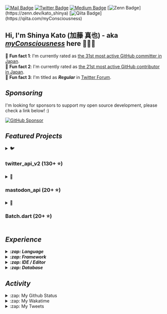 [![Mail Badge](https://img.shields.io/badge/contact@shinyakato.dev-c14438?style=flat&logo=Gmail&logoColor=white&link=mailto:contact@shinyakato.dev)](mailto:contact@shinyakato.dev)
[![Twitter Badge](https://img.shields.io/badge/-@kato__shinya-1ca0f1?style=flat&labelColor=1ca0f1&logo=twitter&logoColor=white&link=https://twitter.com/kato__shinya)](https://twitter.com/kato__shinya)
[![Medium Badge](https://img.shields.io/badge/-@kato.shinya.dev-000000?style=flat&labelColor=000000&logo=medium&logoColor=white&link=https://medium.com/@kato.shinya.dev)](https://medium.com/@kato.shinya.dev)
[![Zenn Badge](https://img.shields.io/badge/-@kato_shinya-1ca0f1?style=flat&labelColor=1ca0f1&logo=zenn&logoColor=white&link=[https://medium.com/@kato.shinya.dev](https://zenn.dev/kato_shinya))](https://zenn.dev/kato_shinya)
[![Qiita Badge](https://img.shields.io/badge/-@kato_shinya-green?style=flat&labelColor=green&logo=qiita&logoColor=white&link=[https://qiita.com/myConsciousness](https://qiita.com/myConsciousness))](https://qiita.com/myConsciousness)

## Hi, I'm Shinya Kato (加藤 真也) - aka [**_myConsciousness_**](https://github.com/myConsciousness/) here 👋👨‍💻

🤖 **Fun fact 1**: I'm currently rated as [the 31st most active GitHub committer in Japan](https://commits.top/japan.html).</br>
🤖 **Fun fact 2**: I'm currently rated as [the 21st most active GitHub contributor in Japan](https://commits.top/japan_public.html).</br>
🤖 **Fun fact 3**: I'm titled as **_Regular_** in [Twitter Forum](https://twittercommunity.com/u/kato_shinya/summary).

## **_Sponsoring_**

I'm looking for sponsors to support my open source development, please check a link below! :)

[![GitHub Sponsor](https://img.shields.io/static/v1?label=Sponsor&message=%E2%9D%A4&logo=GitHub&color=ff69b4)](https://github.com/sponsors/myConsciousness)

## **_Featured Projects_**

<details>
  <summary>🐦 <b><h3>twitter_api_v2 (130+ ⭐)</h3></b></summary>
  <div>
    <p align="center">
      <a href="https://github.com/twitter-dart/twitter-api-v2">
        <img alt="twitter_api_v2" width="500px" src="https://user-images.githubusercontent.com/13072231/199728866-202b9742-d58e-4667-b046-e8096efd2339.png">
      </a>
    </p>
  </div>

  <h4><b>Highlights</b> ✨</h4>

✅ The **wrapper library** for **[Twitter API v2.0](https://developer.twitter.com/en/docs/twitter-api)**. </br>
✅ **Easily integrates** with the **Dart** & **Flutter** apps. </br>
✅ Provides response objects with a **guaranteed safe types.** </br>
✅ Supports **[all endpoints](https://developer.twitter.com/en/docs/api-reference-index)**. </br>
✅ Support **all request parameters and response fields**.</br>
✅ Supports **high-performance streaming** endpoints. </br>
✅ Supports **[expansions](https://developer.twitter.com/en/docs/twitter-api/expansions)** and **[fields](https://developer.twitter.com/en/docs/twitter-api/fields)** features. </br>
✅ **Well documented** and **well tested**.</br>
✅ Supports the powerful **automatic retry**.</br>
✅ Supports for **large media uploads** (image, gif, video).</br>
✅ Supports **safe and powerful paging** feature.

- [Repository](https://github.com/twitter-dart/twitter-api-v2)
- [Pub.dev](https://pub.dev/packages/twitter_api_v2)

</details>

<details>
  <summary>🦣 <b><h3>mastodon_api (20+ ⭐)</h3></b></summary>
  <div>
    <p align="center">
      <a href="https://github.com/mastodon-dart/mastodon-api">
        <img alt="twitter_api_v2" width="500px" src="https://user-images.githubusercontent.com/13072231/202892481-5b9c8a39-ef55-4dca-a912-e298beb635ca.png">
      </a>
    </p>
  </div>

  <h4><b>Highlights</b> ✨</h4>

✅ The **wrapper library** for **[Mastodon API](https://docs.joinmastodon.org/client/intro/)**. </br>
✅ **Easily integrates** with the **Dart** & **Flutter** apps. </br>
✅ Provides response objects with a **guaranteed safe types.** </br>
✅ **Well documented** and **well tested**.</br>
✅ Supports **v1 and v2 endpoints**.</br>
✅ Supports the powerful **automatic retry**.</br>

- [Repository](https://github.com/mastodon-dart/mastodon-api)
- [Pub.dev](https://pub.dev/packages/mastodon_api)

</details>

<details>
  <summary>🚀 <b><h3>Batch.dart (20+ ⭐)</h3></b></summary>
  <div>
    <p align="center">
      <a href="https://github.com/batch-dart/batch.dart">
        <img alt="batch" width="300px" src="https://user-images.githubusercontent.com/13072231/157616062-6208b014-e104-49f4-8227-b491b7ef6d42.png">
      </a>
    </p>
  </div>

  <h4><b>Highlights</b> ✨</h4>

✅ **Job Scheduling Framework** running on **Dart VM**. </br>
✅ **Easily schedules** with a combination of **Job**, **Step**, and **Task**. </br>
✅ Supports **job scheduling in [Cron](https://en.wikipedia.org/wiki/Cron)** format. </br>
✅ Supports **convenient logging functions** as a standard. </br>
✅ Supports the **parallel processing**. </br>
✅ Supports **conditional branching** of schedules. </br>
✅ Supports the **customizable retry feature**.

- [Repository](https://github.com/batch-dart/batch.dart)
- [Pub.dev](https://pub.dev/packages/batch)

</details>

## **_Experience_**

<details>
  <summary><b><em>:zap: Language</em></b></summary>

![C](https://img.shields.io/badge/c-%2300599C.svg?style=for-the-badge&logo=c&logoColor=white)
![C++](https://img.shields.io/badge/c++-%2300599C.svg?style=for-the-badge&logo=c%2B%2B&logoColor=white)
![Go](https://img.shields.io/badge/go-%2300ADD8.svg?style=for-the-badge&logo=go&logoColor=white)
![Java](https://img.shields.io/badge/java-%23ED8B00.svg?style=for-the-badge&logo=java&logoColor=white)
![Kotlin](https://img.shields.io/badge/kotlin-%230095D5.svg?style=for-the-badge&logo=kotlin&logoColor=white)
![Python](https://img.shields.io/badge/python-3670A0?style=for-the-badge&logo=python&logoColor=ffdd54)
![Dart](https://img.shields.io/badge/dart-%230175C2.svg?style=for-the-badge&logo=dart&logoColor=white)
![Apache Groovy](https://img.shields.io/badge/Apache%20Groovy-4298B8.svg?style=for-the-badge&logo=Apache+Groovy&logoColor=white)
![HTML5](https://img.shields.io/badge/html5-%23E34F26.svg?style=for-the-badge&logo=html5&logoColor=white)
![CSS3](https://img.shields.io/badge/css3-%231572B6.svg?style=for-the-badge&logo=css3&logoColor=white)
![JavaScript](https://img.shields.io/badge/javascript-%23323330.svg?style=for-the-badge&logo=javascript&logoColor=%23F7DF1E)
![TypeScript](https://img.shields.io/badge/typescript-%23007ACC.svg?style=for-the-badge&logo=typescript&logoColor=white)
![Markdown](https://img.shields.io/badge/markdown-%23000000.svg?style=for-the-badge&logo=markdown&logoColor=white)

</details>

<details>
  <summary><b><em>:zap: Framework</em></b></summary>

![Flutter](https://img.shields.io/badge/Flutter-%2302569B.svg?style=for-the-badge&logo=Flutter&logoColor=white)
![React Native](https://img.shields.io/badge/react_native-%2320232a.svg?style=for-the-badge&logo=react&logoColor=%2361DAFB)
![Spring](https://img.shields.io/badge/spring-%236DB33F.svg?style=for-the-badge&logo=spring&logoColor=white)
![Thymeleaf](https://img.shields.io/badge/Thymeleaf-%23005C0F.svg?style=for-the-badge&logo=Thymeleaf&logoColor=white)
![.Net](https://img.shields.io/badge/.NET-5C2D91?style=for-the-badge&logo=.net&logoColor=white)
![Bootstrap](https://img.shields.io/badge/bootstrap-%23563D7C.svg?style=for-the-badge&logo=bootstrap&logoColor=white)
![SASS](https://img.shields.io/badge/SASS-hotpink.svg?style=for-the-badge&logo=SASS&logoColor=white)
![jQuery](https://img.shields.io/badge/jquery-%230769AD.svg?style=for-the-badge&logo=jquery&logoColor=white)
![JWT](https://img.shields.io/badge/JWT-black?style=for-the-badge&logo=JSON%20web%20tokens)
![Chart.js](https://img.shields.io/badge/chart.js-F5788D.svg?style=for-the-badge&logo=chart.js&logoColor=white)

</details>

<details>
  <summary><b><em>:zap: IDE / Editor</em></b></summary>

![Visual Studio Code](https://img.shields.io/badge/Visual%20Studio%20Code-0078d7.svg?style=for-the-badge&logo=visual-studio-code&logoColor=white)
![Android Studio](https://img.shields.io/badge/Android%20Studio-3DDC84.svg?style=for-the-badge&logo=android-studio&logoColor=white)
![IntelliJ IDEA](https://img.shields.io/badge/IntelliJIDEA-000000.svg?style=for-the-badge&logo=intellij-idea&logoColor=white)
![Eclipse](https://img.shields.io/badge/Eclipse-FE7A16.svg?style=for-the-badge&logo=Eclipse&logoColor=white)
![Visual Studio](https://img.shields.io/badge/Visual%20Studio-5C2D91.svg?style=for-the-badge&logo=visual-studio&logoColor=white)
![Atom](https://img.shields.io/badge/Atom-%2366595C.svg?style=for-the-badge&logo=atom&logoColor=white)

</details>

<details>
  <summary><b><em>:zap: Database</em></b></summary>

![Oracle](https://img.shields.io/badge/Oracle-F80000?style=for-the-badge&logo=oracle&logoColor=white)
![MySQL](https://img.shields.io/badge/mysql-%2300f.svg?style=for-the-badge&logo=mysql&logoColor=white)
![MongoDB](https://img.shields.io/badge/MongoDB-%234ea94b.svg?style=for-the-badge&logo=mongodb&logoColor=white)
![SQLite](https://img.shields.io/badge/sqlite-%2307405e.svg?style=for-the-badge&logo=sqlite&logoColor=white)

</details>

## **_Activity_**

<details>
  <summary>:zap: My Github Status</summary>

[![trophy](https://github-profile-trophy.vercel.app/?username=myConsciousness&theme=gruvbox&include_all_commits=true&count_private=true)](https://github-profile-trophy.vercel.app/?username=myConsciousness&margin-w=15&include_all_commits=true&count_private=true)

<p>
  <img height="180em" src="https://github-readme-streak-stats.herokuapp.com/?user=myConsciousness&layout=compact&theme=gruvbox" alt="myConsciousness" />
</p>

<div>
  <img height="180em" src="https://github-readme-stats.vercel.app/api?username=myConsciousness&count_private=true&theme=gruvbox&show_icons=true&include_all_commits=true&count_private=true"/>
  <img height="180em" src="https://github-readme-stats.vercel.app/api/top-langs/?username=myConsciousness&layout=compact&langs_count=7&theme=gruvbox"/>
</details>

<details>
  <summary>:zap: My Wakatime</summary>

[![willianrod's wakatime stats](https://github-readme-stats.vercel.app/api/wakatime?username=myConsciousness&theme=gruvbox)](https://github.com/anuraghazra/github-readme-stats)

</details>

<details>
  <summary>:zap: My Tweets</summary>

  <!-- MY-TWEETS:START - Do not remove or modify this section -->
> [![Shinya Kato's avatar](https://pbs.twimg.com/profile_images/1604051579568623617/kH-2J1m8_normal.jpg)
[Shinya Kato](https://twitter.com/kato__shinya) [@kato__shinya](https://twitter.com/kato__shinya) [2022-12-21T05:16:40.000Z](https://twitter.com/kato__shinya/status/1605432041142714368)
>
> My all notifications are gone, what happened?
>
> [![Reply](./images/reply_light.svg#gh-light-mode-only 'Reply')](https://twitter.com/intent/tweet?in_reply_to=1605432041142714368#gh-light-mode-only)[![Reply](./images/reply.svg#gh-dark-mode-only 'Reply')](https://twitter.com/intent/tweet?in_reply_to=1605432041142714368#gh-dark-mode-only)&emsp;[![Retweet](./images/retweet_light.svg#gh-light-mode-only 'Retweet')](https://twitter.com/intent/retweet?tweet_id=1605432041142714368#gh-light-mode-only)[![Retweet](./images/retweet.svg#gh-dark-mode-only 'Retweet')](https://twitter.com/intent/retweet?tweet_id=1605432041142714368#gh-dark-mode-only)&emsp;[![Like](./images/like_light.svg#gh-light-mode-only 'Like')](https://twitter.com/intent/favorite?tweet_id=1605432041142714368#gh-light-mode-only)[![Like](./images/like.svg#gh-dark-mode-only 'Like')](https://twitter.com/intent/favorite?tweet_id=1605432041142714368#gh-dark-mode-only)

---

> [![Shinya Kato's avatar](https://pbs.twimg.com/profile_images/1604051579568623617/kH-2J1m8_normal.jpg)
[Shinya Kato](https://twitter.com/kato__shinya) [@kato__shinya](https://twitter.com/kato__shinya) [2022-12-19T12:22:15.000Z](https://twitter.com/kato__shinya/status/1604814367043657728)
>
> I prefer community timeline
>
> [![Reply](./images/reply_light.svg#gh-light-mode-only 'Reply')](https://twitter.com/intent/tweet?in_reply_to=1604814367043657728#gh-light-mode-only)[![Reply](./images/reply.svg#gh-dark-mode-only 'Reply')](https://twitter.com/intent/tweet?in_reply_to=1604814367043657728#gh-dark-mode-only)&emsp;[![Retweet](./images/retweet_light.svg#gh-light-mode-only 'Retweet')](https://twitter.com/intent/retweet?tweet_id=1604814367043657728#gh-light-mode-only)[![Retweet](./images/retweet.svg#gh-dark-mode-only 'Retweet')](https://twitter.com/intent/retweet?tweet_id=1604814367043657728#gh-dark-mode-only)&emsp;[![Like](./images/like_light.svg#gh-light-mode-only 'Like')](https://twitter.com/intent/favorite?tweet_id=1604814367043657728#gh-light-mode-only)[![Like](./images/like.svg#gh-dark-mode-only 'Like')](https://twitter.com/intent/favorite?tweet_id=1604814367043657728#gh-dark-mode-only)

---

> [![Shinya Kato's avatar](https://pbs.twimg.com/profile_images/1604051579568623617/kH-2J1m8_normal.jpg)
[Shinya Kato](https://twitter.com/kato__shinya) [@kato__shinya](https://twitter.com/kato__shinya) [2022-12-19T12:21:55.000Z](https://twitter.com/kato__shinya/status/1604814282134151168)
>
> Why #TwitterAPI has not endpoints for community service?
>
> [![Reply](./images/reply_light.svg#gh-light-mode-only 'Reply')](https://twitter.com/intent/tweet?in_reply_to=1604814282134151168#gh-light-mode-only)[![Reply](./images/reply.svg#gh-dark-mode-only 'Reply')](https://twitter.com/intent/tweet?in_reply_to=1604814282134151168#gh-dark-mode-only)&emsp;[![Retweet](./images/retweet_light.svg#gh-light-mode-only 'Retweet')](https://twitter.com/intent/retweet?tweet_id=1604814282134151168#gh-light-mode-only)[![Retweet](./images/retweet.svg#gh-dark-mode-only 'Retweet')](https://twitter.com/intent/retweet?tweet_id=1604814282134151168#gh-dark-mode-only)&emsp;[![Like](./images/like_light.svg#gh-light-mode-only 'Like')](https://twitter.com/intent/favorite?tweet_id=1604814282134151168#gh-light-mode-only)[![Like](./images/like.svg#gh-dark-mode-only 'Like')](https://twitter.com/intent/favorite?tweet_id=1604814282134151168#gh-dark-mode-only)

---

> [![Shinya Kato's avatar](https://pbs.twimg.com/profile_images/1604051579568623617/kH-2J1m8_normal.jpg)
[Shinya Kato](https://twitter.com/kato__shinya) [@kato__shinya](https://twitter.com/kato__shinya) [2022-12-19T03:42:56.000Z](https://twitter.com/kato__shinya/status/1604683676788219907)
>
> It’s funny if @elonmusk uses bots to vote him
>
> [![Reply](./images/reply_light.svg#gh-light-mode-only 'Reply')](https://twitter.com/intent/tweet?in_reply_to=1604683676788219907#gh-light-mode-only)[![Reply](./images/reply.svg#gh-dark-mode-only 'Reply')](https://twitter.com/intent/tweet?in_reply_to=1604683676788219907#gh-dark-mode-only)&emsp;[![Retweet](./images/retweet_light.svg#gh-light-mode-only 'Retweet')](https://twitter.com/intent/retweet?tweet_id=1604683676788219907#gh-light-mode-only)[![Retweet](./images/retweet.svg#gh-dark-mode-only 'Retweet')](https://twitter.com/intent/retweet?tweet_id=1604683676788219907#gh-dark-mode-only)&emsp;[![Like](./images/like_light.svg#gh-light-mode-only 'Like')](https://twitter.com/intent/favorite?tweet_id=1604683676788219907#gh-light-mode-only)[![Like](./images/like.svg#gh-dark-mode-only 'Like')](https://twitter.com/intent/favorite?tweet_id=1604683676788219907#gh-dark-mode-only)

---

> [![Shinya Kato's avatar](https://pbs.twimg.com/profile_images/1604051579568623617/kH-2J1m8_normal.jpg)
[Shinya Kato](https://twitter.com/kato__shinya) [@kato__shinya](https://twitter.com/kato__shinya) [2022-12-19T02:40:03.000Z](https://twitter.com/kato__shinya/status/1604667852430004224)
>
> Vote https://t.co/3OaEEGAPPo
>
> [![Reply](./images/reply_light.svg#gh-light-mode-only 'Reply')](https://twitter.com/intent/tweet?in_reply_to=1604667852430004224#gh-light-mode-only)[![Reply](./images/reply.svg#gh-dark-mode-only 'Reply')](https://twitter.com/intent/tweet?in_reply_to=1604667852430004224#gh-dark-mode-only)&emsp;[![Retweet](./images/retweet_light.svg#gh-light-mode-only 'Retweet')](https://twitter.com/intent/retweet?tweet_id=1604667852430004224#gh-light-mode-only)[![Retweet](./images/retweet.svg#gh-dark-mode-only 'Retweet')](https://twitter.com/intent/retweet?tweet_id=1604667852430004224#gh-dark-mode-only)&emsp;[![Like](./images/like_light.svg#gh-light-mode-only 'Like')](https://twitter.com/intent/favorite?tweet_id=1604667852430004224#gh-light-mode-only)[![Like](./images/like.svg#gh-dark-mode-only 'Like')](https://twitter.com/intent/favorite?tweet_id=1604667852430004224#gh-dark-mode-only)

Last Updated at 2022-12-21T06:06:40.291758Z
<!-- MY-TWEETS:END -->
</details>
